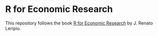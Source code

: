 # R for Economic Research

This repository follows the book [R for Economic Research](https://book.rleripio.com/) by J. Renato Leripio.



